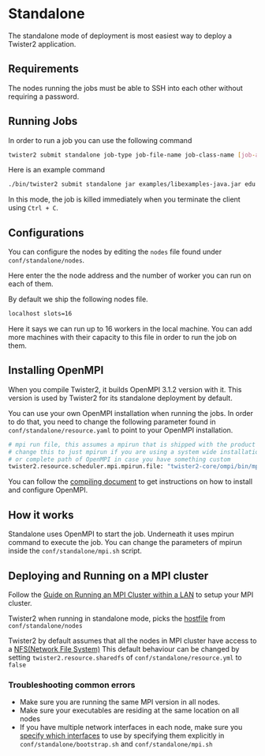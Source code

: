 # Standalone

The standalone mode of deployment is most easiest way to deploy a Twister2 application.

## Requirements

The nodes running the jobs must be able to SSH into each other without requiring a password.

## Running Jobs

In order to run a job you can use the following command

```bash
twister2 submit standalone job-type job-file-name job-class-name [job-args]
```

Here is an example command

```bash
./bin/twister2 submit standalone jar examples/libexamples-java.jar edu.iu.dsc.tws.examples.basic.HelloWorld 8
```

In this mode, the job is killed immediately when you terminate the client using ```Ctrl + C```.

## Configurations

You can configure the nodes by editing the ```nodes``` file found under ```conf/standalone/nodes```.

Here enter the the node address and the number of worker you can run on each of them.

By default we ship the following nodes file.

```bash
localhost slots=16
```

Here it says we can run up to 16 workers in the local machine. You can add more machines with their capacity
to this file in order to run the job on them.

## Installing OpenMPI

When you compile Twister2, it builds OpenMPI 3.1.2 version with it. This version is
used by Twister2 for its standalone deployment by default.

You can use your own OpenMPI installation when running the jobs. In order to do that, you
need to change the following parameter found in ```conf/standalone/resource.yaml``` to point to your OpenMPI installation.

```bash
# mpi run file, this assumes a mpirun that is shipped with the product
# change this to just mpirun if you are using a system wide installation of OpenMPI
# or complete path of OpenMPI in case you have something custom
twister2.resource.scheduler.mpi.mpirun.file: "twister2-core/ompi/bin/mpirun"
```

You can follow the [compiling document](../../compiling/compiling.md) to get instructions on how to install and configure OpenMPI.

## How it works

Standalone uses OpenMPI to start the job. Underneath it uses mpirun command to execute the job. You can change the parameters
of mpirun inside the ```conf/standalone/mpi.sh``` script.

## Deploying and Running on a MPI cluster

Follow the [Guide on Running an MPI Cluster within a LAN](http://mpitutorial.com/tutorials/running-an-mpi-cluster-within-a-lan/) to setup your MPI cluster. 

Twister2 when running in standalone mode, picks the [hostfile](https://www.open-mpi.org/faq/?category=running#mpirun-hostfile) from ```conf/standalone/nodes```

Twister2 by default assumes that all the nodes in MPI cluster have access to a [NFS(Network File System)](https://en.wikipedia.org/wiki/Network_File_System)
This default behaviour can be changed by setting ``twister2.resource.sharedfs`` of `conf/standalone/resource.yml` to ``false``

### Troubleshooting common errors

* Make sure you are running the same MPI version in all nodes. 
* Make sure your executables are residing at the same location on all nodes
* If you have multiple network interfaces in each node, make sure you [specify which interfaces](https://www.open-mpi.org/faq/?category=tcp#tcp-connection-errors) to use by specifying them explicitly
in ``conf/standalone/bootstrap.sh`` and ``conf/standalone/mpi.sh`` 
